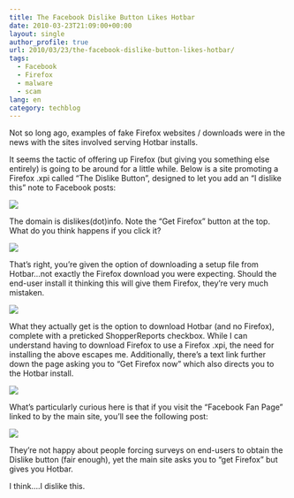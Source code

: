 ```yaml
---
title: The Facebook Dislike Button Likes Hotbar
date: 2010-03-23T21:09:00+00:00
layout: single
author_profile: true
url: 2010/03/23/the-facebook-dislike-button-likes-hotbar/
tags:
  - Facebook
  - Firefox
  - malware
  - scam
lang: en
category: techblog
---
```

Not so long ago, examples of fake Firefox websites / downloads were in the news with the sites involved serving Hotbar installs.

It seems the tactic of offering up Firefox (but giving you something else entirely) is going to be around for a little while. Below is a site promoting a Firefox .xpi called “The Dislike Button”, designed to let you add an “I dislike this” note to Facebook posts:

[![](http://4.bp.blogspot.com/_vaUVXcmC3OI/S6kl4-bVD3I/AAAAAAAABZI/vuHD0AHk7EY/s400/dislikebuttonsite.jpg)](http://4.bp.blogspot.com/_vaUVXcmC3OI/S6kl4-bVD3I/AAAAAAAABZI/vuHD0AHk7EY/s1600-h/dislikebuttonsite.jpg)

The domain is dislikes(dot)info. Note the “Get Firefox” button at the top. What do you think happens if you click it?

[![](http://2.bp.blogspot.com/_vaUVXcmC3OI/S6kl5GQ6xII/AAAAAAAABZM/M2ckUr5x0m8/s1600/zangbook1.jpg)](http://2.bp.blogspot.com/_vaUVXcmC3OI/S6kl5GQ6xII/AAAAAAAABZM/M2ckUr5x0m8/s1600-h/zangbook1.jpg)

That’s right, you’re given the option of downloading a setup file from Hotbar…not exactly the Firefox download you were expecting. Should the end-user install it thinking this will give them Firefox, they’re very much mistaken.

[![](http://2.bp.blogspot.com/_vaUVXcmC3OI/S6kl5fU0PLI/AAAAAAAABZQ/CrkpCP3rbWE/s400/zangboo21.jpg)](http://2.bp.blogspot.com/_vaUVXcmC3OI/S6kl5fU0PLI/AAAAAAAABZQ/CrkpCP3rbWE/s1600-h/zangboo21.jpg)

What they actually get is the option to download Hotbar (and no Firefox), complete with a preticked ShopperReports checkbox. While I can understand having to download Firefox to use a Firefox .xpi, the need for installing the above escapes me. Additionally, there’s a text link further down the page asking you to “Get Firefox now” which also directs you to the Hotbar install.

[![](http://1.bp.blogspot.com/_vaUVXcmC3OI/S6kl6BElBoI/AAAAAAAABZU/I_3V8qT0FQE/s400/zangbook5.jpg)](http://1.bp.blogspot.com/_vaUVXcmC3OI/S6kl6BElBoI/AAAAAAAABZU/I_3V8qT0FQE/s1600-h/zangbook5.jpg)

What’s particularly curious here is that if you visit the “Facebook Fan Page” linked to by the main site, you’ll see the following post:

[![](http://3.bp.blogspot.com/_vaUVXcmC3OI/S6kl6ZF3FXI/AAAAAAAABZY/cfATXaGzGVg/s400/zangbook10.png)](http://3.bp.blogspot.com/_vaUVXcmC3OI/S6kl6ZF3FXI/AAAAAAAABZY/cfATXaGzGVg/s1600-h/zangbook10.png)

They’re not happy about people forcing surveys on end-users to obtain the Dislike button (fair enough), yet the main site asks you to “get Firefox” but gives you Hotbar.

I think….I dislike this.
